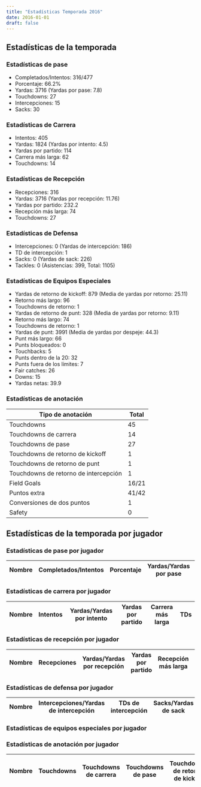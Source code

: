 ```yaml
---
title: "Estadísticas Temporada 2016"
date: 2016-01-01
draft: false
---
```


## Estadísticas de la temporada
### Estadísticas de pase
* Completados/Intentos: 316/477
* Porcentaje: 66.2%
* Yardas: 3716 (Yardas por pase: 7.8)
* Touchdowns: 27
* Intercepciones: 15
* Sacks: 30

### Estadísticas de Carrera
* Intentos: 405
* Yardas: 1824 (Yardas por intento: 4.5)
* Yardas por partido: 114
* Carrera más larga: 62
* Touchdowns: 14

### Estadísticas de Recepción
* Recepciones: 316
* Yardas: 3716 (Yardas por recepción: 11.76)
* Yardas por partido: 232.2
* Recepción más larga: 74
* Touchdowns: 27

### Estadísticas de Defensa
* Intercepciones: 0 (Yardas de intercepción: 186)
* TD de intercepción: 1
* Sacks: 0 (Yardas de sack: 226)
* Tackles: 0 (Asistencias: 399, Total: 1105)

### Estadísticas de Equipos Especiales
* Yardas de retorno de kickoff: 879 (Media de yardas por retorno: 25.11)
* Retorno más largo: 96
* Touchdowns de retorno: 1
* Yardas de retorno de punt: 328 (Media de yardas por retorno: 9.11)
* Retorno más largo: 74
* Touchdowns de retorno: 1
* Yardas de punt: 3991 (Media de yardas por despeje: 44.3)
* Punt más largo: 66
* Punts bloqueados: 0
* Touchbacks: 5
* Punts dentro de la 20: 32
* Punts fuera de los límites: 7
* Fair catches: 26
* Downs: 15
* Yardas netas: 39.9

### Estadísticas de anotación
| Tipo de anotación | Total |
|-------------------|-------|
| Touchdowns | 45 |
| Touchdowns de carrera | 14 |
| Touchdowns de pase | 27 |
| Touchdowns de retorno de kickoff | 1 |
| Touchdowns de retorno de punt | 1 |
| Touchdowns de retorno de intercepción | 1 |
| Field Goals | 16/21 |
| Puntos extra | 41/42 |
| Conversiones de dos puntos | 1 |
| Safety | 0 |

## Estadísticas de la temporada por jugador
### Estadísticas de pase por jugador
| Nombre | Completados/Intentos | Porcentaje | Yardas/Yardas por pase | TDs | Intercepciones | Sacks |
|--------|----------------------|------------|------------------------|-----|----------------|-------|


### Estadísticas de carrera por jugador
| Nombre | Intentos | Yardas/Yardas por intento | Yardas por partido | Carrera más larga | TDs |
|--------|----------|--------------------------|--------------------|-------------------|-----|


### Estadísticas de recepción por jugador
| Nombre | Recepciones | Yardas/Yardas por recepción | Yardas por partido | Recepción más larga | TDs |
|--------|-------------|----------------------------|--------------------|---------------------|-----|


### Estadísticas de defensa por jugador
| Nombre | Intercepciones/Yardas de intercepción | TDs de intercepción | Sacks/Yardas de sack | Tackles/Asistencias/Total |
|--------|--------------------------------------|---------------------|-----------------------|--------------------------|


### Estadísticas de equipos especiales por jugador
<!-- Puedes agregar aquí tablas para KickoffReturn, PuntReturn, Punting, Kicking si lo necesitas -->

### Estadísticas de anotación por jugador
| Nombre | Touchdowns | Touchdowns de carrera | Touchdowns de pase | Touchdowns de retorno de kickoff | Touchdowns de retorno de punt | Touchdowns de retorno de intercepción | Field Goals | Puntos extra | Conversiones de dos puntos | Safety |
|--------|------------|----------------|---------------------|----------------------------------|-------------------------------|----------------------------------|------------|--------------|--------------------------|--------|
